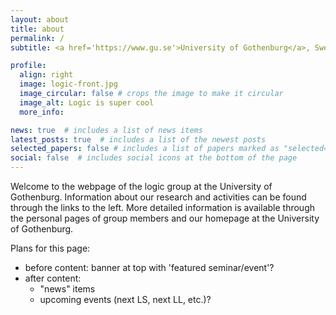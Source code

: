 ```yaml
---
layout: about
title: about
permalink: /
subtitle: <a href='https://www.gu.se'>University of Gothenburg</a>, Sweden

profile:
  align: right
  image: logic-front.jpg
  image_circular: false # crops the image to make it circular
  image_alt: Logic is super cool
  more_info: 

news: true  # includes a list of news items
latest_posts: true  # includes a list of the newest posts
selected_papers: false # includes a list of papers marked as "selected={true}"
social: false  # includes social icons at the bottom of the page
---
```


Welcome to the webpage of the logic group at the University of Gothenburg.
Information about our research and activities can be found through the links to the left.
More detailed information is available through the personal pages of group members and our homepage at the University of Gothenburg.

Plans for this page: 
- before content: banner at top with 'featured seminar/event'?
- after content: 
  - "news" items
  - upcoming events (next LS, next LL, etc.)?
